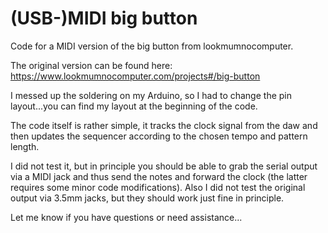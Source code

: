 # (USB-)MIDI big button
Code for a MIDI version of the big button from lookmumnocomputer.

The original version can be found here:
https://www.lookmumnocomputer.com/projects#/big-button

I messed up the soldering on my Arduino, so I had to change the pin layout...you can find my layout at the beginning of the code.

The code itself is rather simple, it tracks the clock signal from the daw and then updates the sequencer according to the chosen tempo and pattern length.

I did not test it, but in principle you should be able to grab the serial output via a MIDI jack and thus send the notes and forward the clock (the latter requires some minor code modifications). Also I did not test the original output via 3.5mm jacks, but they should work just fine in principle.

Let me know if you have questions or need assistance...
